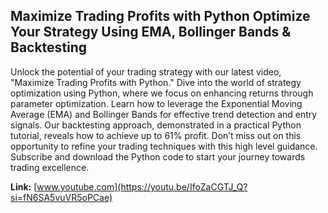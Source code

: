 ## Maximize Trading Profits with Python Optimize Your Strategy Using EMA, Bollinger Bands & Backtesting

Unlock the potential of your trading strategy with our latest video, "Maximize Trading Profits with Python." Dive into the world of strategy optimization using Python, where we focus on enhancing returns through parameter optimization. Learn how to leverage the Exponential Moving Average (EMA) and Bollinger Bands for effective trend detection and entry signals. Our backtesting approach, demonstrated in a practical Python tutorial, reveals how to achieve up to 61% profit. Don’t miss out on this opportunity to refine your trading techniques with this high level guidance. Subscribe and download the Python code to start your journey towards trading excellence. 

__Link:__ [www.youtube.com](https://youtu.be/IfoZaCGTJ_Q?si=fN6SA5vuVR5oPCae)